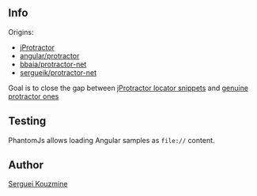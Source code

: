 Info
----

Origins: 
  - [jProtractor](https://github.com/caarlos0/jProtractor)
  - [angular/protractor](https://github.com/angular/protractor) 
  - [bbaia/protractor-net](https://github.com/bbaia/protractor-net)
  - [sergueik/protractor-net](https://github.com/sergueik/powershell_selenium/tree/master/csharp/protractor-net)

Goal is to close the gap between [jProtractor locator snippets](https://github.com/sergueik/jProtractor/tree/master/src/main/resources) and [genuine protractor ones](https://github.com/angular/protractor/blob/master/lib/clientsidescripts.js)

Testing
-------
PhantomJs allows loading Angular samples as `file://` content.

Author
------
[Serguei Kouzmine](kouzmine_serguei@yahoo.com)
